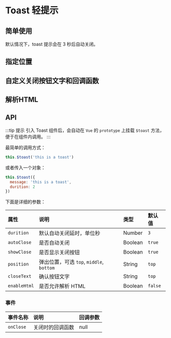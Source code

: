 # Toast 轻提示

## 简单使用

默认情况下，toast 提示会在 3 秒后自动关闭。

<Common-Democode title="基本使用" description="">
  <toast-demo1 />
  <highlight-code slot="codeText" lang="vue">
    <template>
      <div>
        <a-button @click="onClick">简单 Toast</a-button>
      </div>
    </template>
    <script>
    export default {
      methods: {
        onClick() {
          this.$toast("This is a toast");
        }
      }
    };
    </script>
  </highlight-code>
</Common-Democode>


## 指定位置


<Common-Democode>
  <toast-demo2 />
  <highlight-code slot="codeText" lang="vue">
    <template>
      <div>
        <a-button @click="onClick('top')">上方弹出</a-button>
        <a-button @click="onClick('middle')">中间弹出</a-button>
        <a-button @click="onClick('bottom')">下方弹出</a-button>
      </div>
    </template>
    <script>
    export default {
      methods: {
        onClick (dir) {
          this.$toast({
            message: "This is a toast",
            position: dir || 'top',
          });
        },
      }
    };
    </script>
  </highlight-code>
</Common-Democode>


## 自定义关闭按钮文字和回调函数

<Common-Democode>
  <toast-demo3 />
  <highlight-code slot="codeText" lang="vue">
    <template>
      <div>
        <a-button @click="onClick">设置关闭按钮文案</a-button>
      </div>
    </template>
    <script>
    export default {
      methods: {
        onClick () {
          this.$toast({
            message: "终于等到你，还好我没放弃QAQ",
            closeText: '我来了',
            onClose () {
              this.$toast('众里寻她千百度，蓦然回首，那人却在灯火阑珊处。')
            }
          });
        },
      }
    };
    </script>
  </highlight-code>
</Common-Democode>

## 解析HTML

<Common-Democode>
  <toast-demo4 />
  <highlight-code slot="codeText" lang="vue">
    <template>
      <div>
        <a-button @click="onClick">解析HTML</a-button>
      </div>
    </template>
    <script>
    export default {
      methods: {
        onClick() {
          this.$toast({
            message: `
              <div style="text-align: center;">
                <p>给你我的小心心</p>
                <svg xmlns="https://www.w3.org/2000/svg"
                  xmlns:xlink="https://www.w3.org/1999/xlink"
                  version="1.1" id="Capa_1" x="0px" y="0px" width="50px" height="50px"
                  viewBox="0 0 60 60" style="enable-background:new 0 0 50 50;"
                  xml:space="preserve" width="512px" height="512px"
                >
                  <g id="heart">
                    <path style="fill:#C03A2B;" d="M24.85,10.126c2.018-4.783,6.628-8.125,11.99-8.125c7.223,0,12.425,6.179,13.079,13.543  c0,0,0.353,1.828-0.424,5.119c-1.058,4.482-3.545,8.464-6.898,11.503L24.85,48L7.402,32.165c-3.353-3.038-5.84-7.021-6.898-11.503  c-0.777-3.291-0.424-5.119-0.424-5.119C0.734,8.179,5.936,2,13.159,2C18.522,2,22.832,5.343,24.85,10.126z"
                      />
                    <path style="fill:#ED7161;" d="M6,18.078c-0.553,0-1-0.447-1-1c0-5.514,4.486-10,10-10c0.553,0,1,0.447,1,1s-0.447,1-1,1  c-4.411,0-8,3.589-8,8C7,17.631,6.553,18.078,6,18.078z" />
                  </g>
                </svg>
              </div>
            `,
            enableHtml: true,
            autoClose: false,
            closeText: "收下"
          });
        }
      }
    };
    </script>
    <style>
    svg {
      width: 100%;
      margin: 0 auto;
      text-align: center;
    }
    #heart {
      animation-name: beat;
      animation-duration: 1s;
      animation-timing-function: ease;
      animation-iteration-count: infinite;
    }
    @keyframes beat {
      0% {
        transform: scale(1);
      }
      50% {
        transform: scale(1.2);
      }
      100% {
        transform: scale(1);
      }
    }
    </style>
  </highlight-code>
</Common-Democode>


## API

:::tip 提示
引入 Toast 组件后，会自动在 `Vue` 的 `prototype` 上挂载 `$toast` 方法，便于在组件内调用。
:::

最简单的调用方式：

```js
this.$toast('this is a toast')
```

或者传入一个对象：

```js
this.$toast({
  message: 'this is a toast',
  durition: 2
})
```

下面是详细的参数：

| 属性         | 说明                                     | 类型    | 默认值  |
| :----------- | :--------------------------------------- | :------ | :------ |
| `durition`   | 默认自动关闭延时，单位秒                   | Number  | `3`     |
| `autoClose`  | 是否自动关闭                             | Boolean | `true`  |
| `showClose`  | 是否显示关闭按钮                          | Boolean | `true`  |
| `position`   | 弹出位置，可选 `top`, `middle`, `bottom` | String  | `top`   |
| `closeText`  | 确认按钮文字                             | String  | `top`   |
| `enableHtml` | 是否允许解析 HTML                        | Boolean | `false` |

### 事件

| 事件名称  | 说明             | 回调参数 |
| :-------- | :--------------- | :------- |
| `onClose` | 关闭时的回调函数 | null     |